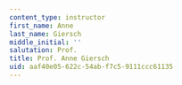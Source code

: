 ```yaml
---
content_type: instructor
first_name: Anne
last_name: Giersch
middle_initial: ''
salutation: Prof.
title: Prof. Anne Giersch
uid: aaf40e05-622c-54ab-f7c5-9111ccc61135
---
```

